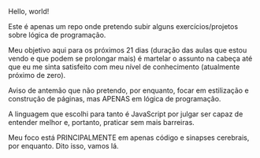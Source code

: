 Hello, world!

Este é apenas um repo onde pretendo subir alguns exercícios/projetos sobre lógica de programação.

Meu objetivo aqui para os próximos 21 dias (duração das aulas que estou vendo e que podem se prolongar mais) é martelar o assunto na cabeça até que eu me sinta satisfeito com meu nível de conhecimento (atualmente próximo de zero).

Aviso de antemão que não pretendo, por enquanto, focar em estilização e construção de páginas, mas APENAS em lógica de programação.

A linguagem que escolhi para tanto é JavaScript por julgar ser capaz de entender melhor e, portanto, praticar sem mais barreiras. 

Meu foco está PRINCIPALMENTE em apenas código e sinapses cerebrais, por enquanto.
Dito isso, vamos lá.
